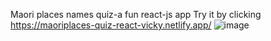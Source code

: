 Maori places names quiz-a fun react-js app
Try it by clicking https://maoriplaces-quiz-react-vicky.netlify.app/
![image](https://user-images.githubusercontent.com/93057655/201841803-43474d3e-ae0e-4268-a3eb-f098630a1798.png)


